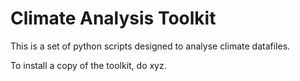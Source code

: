 # Climate Analysis Toolkit

This is a set of python scripts designed to analyse climate datafiles.

To install a copy of the toolkit, do xyz.
